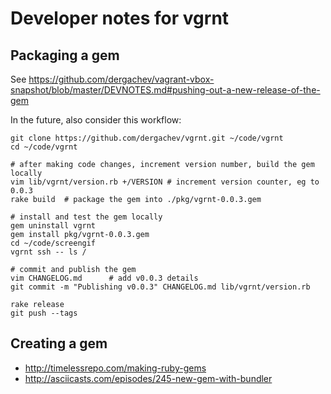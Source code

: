 # Developer notes for vgrnt

## Packaging a gem

See https://github.com/dergachev/vagrant-vbox-snapshot/blob/master/DEVNOTES.md#pushing-out-a-new-release-of-the-gem

In the future, also consider this workflow:

```
git clone https://github.com/dergachev/vgrnt.git ~/code/vgrnt
cd ~/code/vgrnt

# after making code changes, increment version number, build the gem locally
vim lib/vgrnt/version.rb +/VERSION # increment version counter, eg to 0.0.3
rake build  # package the gem into ./pkg/vgrnt-0.0.3.gem

# install and test the gem locally
gem uninstall vgrnt
gem install pkg/vgrnt-0.0.3.gem
cd ~/code/screengif 
vgrnt ssh -- ls /

# commit and publish the gem
vim CHANGELOG.md      # add v0.0.3 details
git commit -m "Publishing v0.0.3" CHANGELOG.md lib/vgrnt/version.rb

rake release
git push --tags
```

## Creating a gem

* http://timelessrepo.com/making-ruby-gems
* http://asciicasts.com/episodes/245-new-gem-with-bundler

